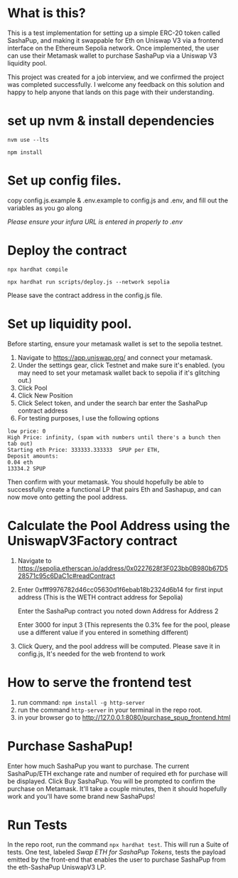 # What is this?
This is a test implementation for setting up a simple ERC-20 token called SashaPup, and making it swappable for Eth on Uniswap V3 via a frontend interface on the Ethereum Sepolia network. Once implemented, the user can use their Metamask wallet to purchase SashaPup via a Uniswap V3 liquidity pool.

This project was created for a job interview, and we confirmed the project was completed successfully. I welcome any feedback on this solution and happy to help anyone that lands on this page with their understanding.

# set up nvm & install dependencies
`nvm use --lts`

`npm install`

# Set up config files.
copy config.js.example & .env.example to config.js and .env, and fill out the variables as you go along

*Please ensure your infura URL is entered in properly to .env*

# Deploy the contract
`npx hardhat compile`

`npx hardhat run scripts/deploy.js --network sepolia`

Please save the contract address in the config.js file.

# Set up liquidity pool.
Before starting, ensure your metamask wallet is set to the sepolia testnet.

1) Navigate to https://app.uniswap.org/ and connect your metamask.
2) Under the settings gear, click Testnet and make sure it's enabled. (you may need to set your metamask wallet back to sepolia if it's glitching out.)
3) Click Pool
4) Click New Position
5) Click Select token, and under the search bar enter the SashaPup contract address
6) For testing purposes, I use the following options
```
low price: 0
High Price: infinity, (spam with numbers until there's a bunch then tab out)
Starting eth Price: 333333.333333  SPUP per ETH,
Deposit amounts:
0.04 eth
13334.2 SPUP
```

Then confirm with your metamask. You should hopefully be able to successfully create a functional LP that pairs Eth and Sashapup, and can now move onto getting the pool address.

# Calculate the Pool Address using the UniswapV3Factory contract
1) Navigate to https://sepolia.etherscan.io/address/0x0227628f3F023bb0B980b67D528571c95c6DaC1c#readContract
2)
    Enter 0xfff9976782d46cc05630d1f6ebab18b2324d6b14 for first input address (This is the WETH contract address for Sepolia)
  
    Enter the SashaPup contract you noted down Address for Address 2
  
    Enter 3000 for input 3 (This represents the 0.3% fee for the pool, please use a different value if you entered in something different)
  
4) Click Query, and the pool address will be computed. Please save it in config.js, It's needed for the web frontend to work

# How to serve the frontend test
1) run command: `npm install -g http-server`
2) run the command `http-server` in your terminal in the repo root.
3) in your browser go to http://127.0.0.1:8080/purchase_spup_frontend.html

# Purchase SashaPup!
Enter how much SashaPup you want to purchase. The current SashaPup/ETH exchange rate and number of required eth for purchase will be displayed. Click Buy SashaPup. You will be prompted to confirm the purchase on Metamask. It'll take a couple minutes, then it should hopefully work and you'll have some brand new SashaPups!

# Run Tests
In the repo root, run the command `npx hardhat test`. 
This will run a Suite of tests. One test, labeled _Swap ETH for SashaPup Tokens_, tests the payload emitted by the front-end that enables the user to purchase SashaPup from the eth-SashaPup UniswapV3 LP.
